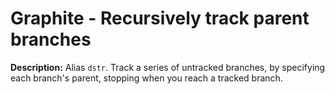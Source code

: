 # Graphite - Recursively track parent branches

**Description:** Alias `dstr`. Track a series of untracked branches, by specifying each branch's parent, stopping when you reach a tracked branch.

